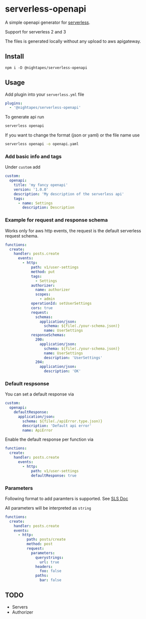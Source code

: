 # serverless-openapi

A simple openapi generator for [serverless](serverless.com).

Support for serverless 2 and 3

The files is generated locally without any upload to aws apigateway.

## Install

`npm i -D @nightapes/serverless-openapi`

## Usage

Add plugin into your `serverless.yml` file

```yml
plugins:
  - '@nightapes/serverless-openapi'
```

To generate api run

```bash
serverless openapi
```

If you want to change the format (json or yaml) or the file name use

```bash
serverless openapi -o openapi.yaml
```

### Add basic info and tags

Under `custom` add

```yml
custom:
  openapi:
    title: 'my fancy openapi'
    version: '1.0.0'
    description: 'My description of the serverless api'
    tags:
      - name: Settings
        description: Description
```

### Example for request and response schema

Works only for aws http events, the request is the default serverless request schema.

```yml
functions:
  create:
    handler: posts.create
      events:
        - http:
            path: v1/user-settings
            method: put
            tags:
              - Settings
            authorizer:
              name: authorizer
              scopes:
                - admin
            operationId: setUserSettings
            cors: true
            request:
              schemas:
                application/json:
                  schema: ${file(./your-schema.json)}
                  name: UserSettings
            responseSchemas:
              200:
                application/json:
                  schema: ${file(./your-schema.json)}
                  name: UserSettings
                  description: 'UserSettings'
              204:
                application/json:
                  description: 'OK'
```

### Default respsonse

You can set a default response via

```yml
custom:
  openapi:
    defaultResponse:
      application/json:
        schema: ${file(./apiError.type.json)}
        description: 'Default api error'
        name: ApiError
```

Enable the default response per function via

```yml
functions:
  create:
    handler: posts.create
      events:
        - http:
            path: v1/user-settings
            defaultResponse: true
```

### Parameters

Following format to add paramters is supported. See [SLS Doc](https://www.serverless.com/framework/docs/providers/aws/events/apigateway#request-parameters)

All parameters will be interpreted as `string`

```yml
functions:
  create:
    handler: posts.create
    events:
      - http:
          path: posts/create
          method: post
          request:
            parameters:
              querystrings:
                url: true
              headers:
                foo: false
              paths:
                bar: false
```

## TODO

- Servers
- Authorizer

